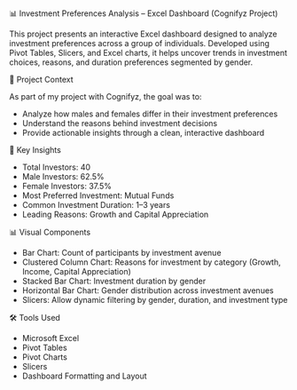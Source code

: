 📊 Investment Preferences Analysis – Excel Dashboard (Cognifyz Project)

This project presents an interactive Excel dashboard designed to analyze investment preferences across a group of individuals. Developed using Pivot Tables, Slicers, and Excel charts, it helps uncover trends in investment choices, reasons, and duration preferences segmented by gender.

📌 Project Context

As part of my project with Cognifyz, the goal was to:
- Analyze how males and females differ in their investment preferences
- Understand the reasons behind investment decisions
- Provide actionable insights through a clean, interactive dashboard

📌 Key Insights

- Total Investors: 40  
- Male Investors: 62.5%  
- Female Investors: 37.5%  
- Most Preferred Investment: Mutual Funds  
- Common Investment Duration: 1–3 years  
- Leading Reasons: Growth and Capital Appreciation

📊 Visual Components

- Bar Chart: Count of participants by investment avenue  
- Clustered Column Chart: Reasons for investment by category (Growth, Income, Capital Appreciation)  
- Stacked Bar Chart: Investment duration by gender  
- Horizontal Bar Chart: Gender distribution across investment avenues  
- Slicers: Allow dynamic filtering by gender, duration, and investment type

🛠️ Tools Used

- Microsoft Excel
- Pivot Tables
- Pivot Charts
- Slicers
- Dashboard Formatting and Layout






